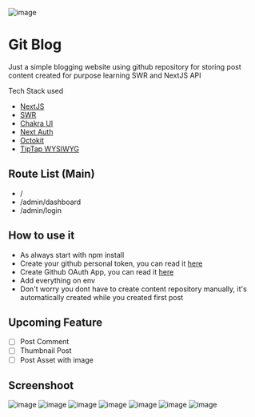 ![image](https://user-images.githubusercontent.com/52363719/182028441-acfe1a67-53c3-4503-8ab3-2a84f21fba96.png)
# Git Blog 
Just a simple blogging website using github repository for storing post content
created for purpose learning SWR and NextJS API

Tech Stack used
- [NextJS]([https://www.markdownguide.org](https://nextjs.org/))
- [SWR](https://swr.vercel.app/)
- [Chakra UI](https://chakra-ui.com/)
- [Next Auth](https://next-auth.js.org/)
- [Octokit](https://octokit.github.io/rest.js/)
- [TipTap WYSIWYG](https://tiptap.dev/)

## Route List (Main)
- /
- /admin/dashboard
- /admin/login

## How to use it
- As always start with npm install
- Create your github personal token, you can read it [here](https://docs.github.com/en/authentication/keeping-your-account-and-data-secure/creating-a-personal-access-token)
- Create Github OAuth App, you can read it [here](https://docs.github.com/en/developers/apps/building-oauth-apps/authorizing-oauth-apps)
- Add everything on env
- Don't worry you dont have to create content repository manually, it's automatically created while you created first post

## Upcoming Feature
- [ ] Post Comment
- [ ] Thumbnail Post
- [ ] Post Asset with image

## Screenshoot
![image](https://user-images.githubusercontent.com/52363719/182028773-b13302d2-39fe-4214-a4f9-54440392fd6c.png)
![image](https://user-images.githubusercontent.com/52363719/182028777-e1c3d3ef-588e-41ca-a689-c99c907f0322.png)
![image](https://user-images.githubusercontent.com/52363719/182028791-85430b48-7bb4-4bbf-b55d-a430824c6bd0.png)
![image](https://user-images.githubusercontent.com/52363719/182028807-4b5bb981-cea8-4696-ab53-8de609cf6273.png)
![image](https://user-images.githubusercontent.com/52363719/182028818-c24017d8-fdc7-4dd3-89b1-fd11cb8f194d.png)
![image](https://user-images.githubusercontent.com/52363719/182028822-f9f3c962-bcd0-446b-9c05-11eab8848bac.png)
![image](https://user-images.githubusercontent.com/52363719/182029001-841d5d4f-ebce-43f0-a4d1-c745d0ca1e1e.png)


